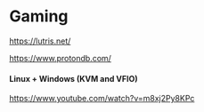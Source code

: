 # Gaming

https://lutris.net/

https://www.protondb.com/


#### Linux + Windows (KVM and VFIO)

https://www.youtube.com/watch?v=m8xj2Py8KPc

